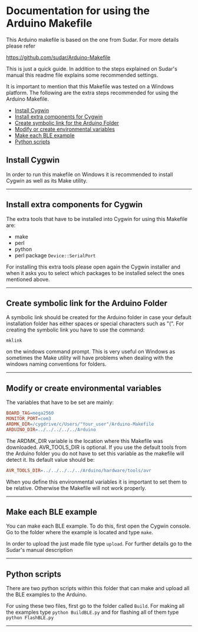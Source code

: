 # Documentation for using the Arduino Makefile

This Arduino makefile is based on the one from Sudar. For more details please refer

https://github.com/sudar/Arduino-Makefile

This is just a quick guide. In addition to the steps explained on Sudar's manual this readme file explains some recommended settings.

It is important to mention that this Makefile was tested on a Windows platform. The following are the extra steps recommended for using the Arduino Makefile.

*	[Install Cygwin](#install-cygwin)
*	[Install extra components for Cygwin](#Install-extra-components-for-cygwin)
*	[Create symbolic link for the Arduino Folder](#Create-symbolic-link-for-the-arduino-folder)
*	[Modify or create environmental variables](#Modify-or-create-environmental-variables)
*	[Make each BLE example](#Make-each-ble-example)
*	[Python scripts](#Python-scripts)

## Install Cygwin

In order to run this makefile on Windows it is recommended to install Cygwin as well as its Make utility.

----

## Install extra components for Cygwin

The extra tools that have to be installed into Cygwin for using this Makefile are:

*	make
*	perl
*	python 
*	perl package `Device::SerialPort`

For installing this extra tools please open again the Cygwin installer and when it asks you to select which packages to be installed select the ones mentioned above.

----

## Create symbolic link for the Arduino Folder

A symbolic link should be created for the Arduino folder in case your default installation folder has either spaces or special characters such as "(". For creating the symbolic link you have to use the command:

`mklink`

on the windows command prompt. This is very useful on Windows as sometimes the Make utility will have problems when dealing with the windows naming conventions for folders.

----

## Modify or create environmental variables

The variables that have to be set are mainly:

```Makefile
BOARD_TAG=mega2560
MONITOR_PORT=com3
ARDMK_DIR=/cygdrive/c/Users/"Your_user"/Arduino-Makefile
ARDUINO_DIR=../../../../../Arduino
```
The ARDMK_DIR variable is the location where this Makefile was downloaded.
AVR_TOOLS_DIR is optional. If you use the default tools from the Arduino folder you do not have to set this variable as the makefile will detect it. Its default value should be:
```Makefile
AVR_TOOLS_DIR=../../../../../Arduino/hardware/tools/avr
```
When you define this environmental variables it is important to set them to be relative. Otherwise the Makefile will not work properly.

----

## Make each BLE example

You can make each BLE example. To do this, first open the Cygwin console. Go to the folder where the example is located and type `make`.

In order to upload the just made file type `upload`. For further details go to the Sudar's manual description


----

## Python scripts

There are two python scripts within this folder that can make and upload all the BLE examples to the Arduino.

For using these two files, first go to the folder called `Build`. For making all the examples type `python BuildBLE.py` and for flashing all of them type `python FlashBLE.py`

----
